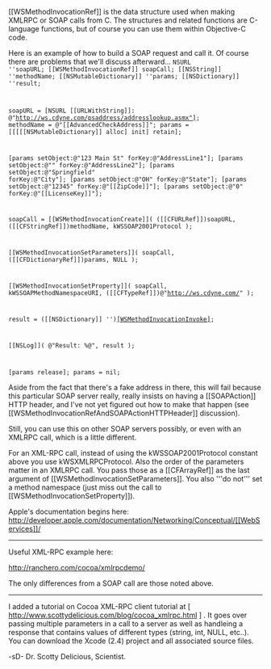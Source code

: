 [[WSMethodInvocationRef]] is the data structure used when making XMLRPC or SOAP calls from C. The structures and related functions are C-language functions, but of course you can use them within Objective-C code.

Here is an example of how to build a SOAP request and call it. Of course there are problems that we'll discuss afterward...
<code>NSURL                 ''soapURL;
[[WSMethodInvocationRef]]  soapCall;
[[NSString]]              ''methodName;
[[NSMutableDictionary]]   ''params;
[[NSDictionary]]          ''result;

soapURL    = [NSURL [[URLWithString]]:
    @"http://ws.cdyne.com/psaddress/addresslookup.asmx"];
methodName = @"[[AdvancedCheckAddress]]";
params     = [[[[[NSMutableDictionary]] alloc] init] retain];

[params setObject:@"123 Main St" forKey:@"AddressLine1"];
[params setObject:@""            forKey:@"AddressLine2"];
[params setObject:@"Springfield" forKey:@"City"];
[params setObject:@"OH"          forKey:@"State"];
[params setObject:@"12345"       forKey:@"[[ZipCode]]"];
[params setObject:@"0"           forKey:@"[[LicenseKey]]"];

soapCall = [[WSMethodInvocationCreate]](
    ([[CFURLRef]])soapURL,
    ([[CFStringRef]])methodName,
    kWSSOAP2001Protocol );

[[WSMethodInvocationSetParameters]](
    soapCall,
    ([[CFDictionaryRef]])params,
    NULL );

[[WSMethodInvocationSetProperty]](
    soapCall,
    kWSSOAPMethodNamespaceURI,
    ([[CFTypeRef]])@"http://ws.cdyne.com/" );


result = ([[NSDictionary]] '')[[WSMethodInvocationInvoke]]( soapCall );

[[NSLog]]( @"Result: %@", result );

[params release];
params = nil;</code>

Aside from the fact that there's a fake address in there, this will fail because this particular SOAP server really, really insists on having a [[SOAPAction]] HTTP header, and I've not yet figured out how to make that happen (see [[WSMethodInvocationRefAndSOAPActionHTTPHeader]] discussion).

Still, you can use this on other SOAP servers possibly, or even with an XMLRPC call, which is a little different.

For an XML-RPC call, instead of using the kWSSOAP2001Protocol constant above you use kWSXMLRPCProtocol. Also the order of the parameters matter in an XMLRPC call. You pass those as a [[CFArrayRef]] as the last argument of [[WSMethodInvocationSetParameters]]. You also '''do not''' set a method namespace (just miss out the call to [[WSMethodInvocationSetProperty]]).

Apple's documentation begins here:
http://developer.apple.com/documentation/Networking/Conceptual/[[WebServices]]/

----

Useful XML-RPC example here:

http://ranchero.com/cocoa/xmlrpcdemo/

The only differences from a SOAP call are those noted above.


----

I added a tutorial on Cocoa XML-RPC client tutorial at [ http://www.scottydelicious.com/blog/cocoa_xmlrpc.html ] . It goes over passing multiple parameters in a call to a server as well as handleing a response that contains values of different types (string, int, NULL, etc..). You can download the Xcode (2.4) project and all associated source files.

-sD-
Dr. Scotty Delicious, Scientist.